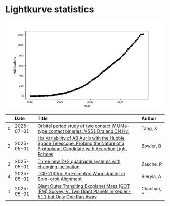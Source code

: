 
<h1>Lightkurve statistics</h1>
  
![publications](lightkurve-publications.png)  
  
|    | Date       | Title                                                                                                                                                                                                   | Author     |
|---:|:-----------|:--------------------------------------------------------------------------------------------------------------------------------------------------------------------------------------------------------|:-----------|
|  0 | 2025-07-01 | [Orbital period study of two contact W UMa-type contact binaries: V551 Dra and CN Hyi](https://ui.adsabs.harvard.edu/abs/2025NewA..11702357T/abstract)                                                  | Tang, X    |
|  2 | 2025-05-01 | [Hα Variability of AB Aur b with the Hubble Space Telescope: Probing the Nature of a Protoplanet Candidate with Accretion Light Echoes](https://ui.adsabs.harvard.edu/abs/2025AJ....169..258B/abstract) | Bowler, B  |
|  3 | 2025-05-01 | [Three new 2+2 quadruple systems with changing inclination](https://ui.adsabs.harvard.edu/abs/2025MNRAS.539.1015Z/abstract)                                                                             | Zasche, P  |
|  4 | 2025-05-01 | [TOI-2005b: An Eccentric Warm Jupiter in Spin-orbit Alignment](https://ui.adsabs.harvard.edu/abs/2025AJ....169..273B/abstract)                                                                          | Bieryla, A |
|  1 | 2025-05-01 | [Giant Outer Transiting Exoplanet Mass (GOT 'EM) Survey. V. Two Giant Planets in Kepler-511 but Only One Ran Away](https://ui.adsabs.harvard.edu/abs/2025AJ....169..248C/abstract)                      | Chachan, Y |
